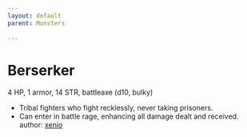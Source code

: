 ```yaml
---
layout: default
parent: Monsters
  
---
```

# Berserker
4 HP, 1 armor, 14 STR, battleaxe (d10, bulky)  
- Tribal fighters who fight recklessly, never taking prisoners.  
- Can enter in battle rage, enhancing all damage dealt and received.  
author: [xenio](https://xenioinabottle.blogspot.com/2021/02/classic-monsters-for-cairnito-part-1.html)
